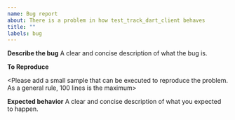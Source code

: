 ```yaml
---
name: Bug report
about: There is a problem in how test_track_dart_client behaves
title: ""
labels: bug
---
```


**Describe the bug**
A clear and concise description of what the bug is.

**To Reproduce**

<Please add a small sample that can be executed to reproduce the problem. As a general rule, 100 lines is the maximum>

**Expected behavior**
A clear and concise description of what you expected to happen.

